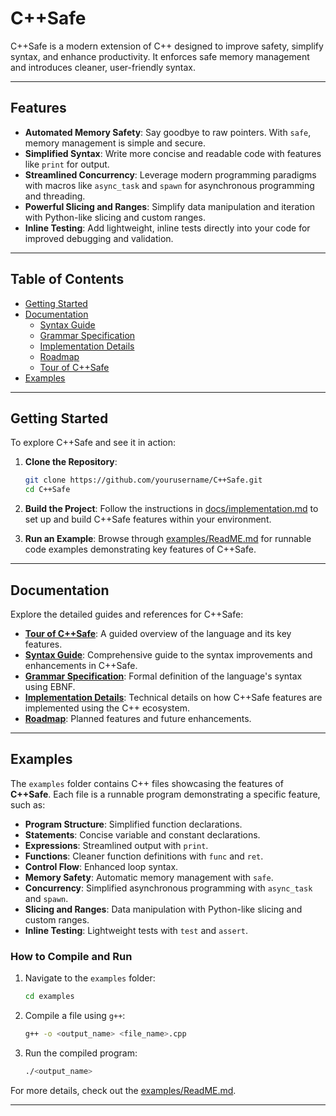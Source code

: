 # C++Safe

C++Safe is a modern extension of C++ designed to improve safety, simplify syntax, and enhance productivity. It enforces safe memory management and introduces cleaner, user-friendly syntax.

---

## Features
- **Automated Memory Safety**: Say goodbye to raw pointers. With `safe`, memory management is simple and secure.
- **Simplified Syntax**: Write more concise and readable code with features like `print` for output.
- **Streamlined Concurrency**: Leverage modern programming paradigms with macros like `async_task` and `spawn` for asynchronous programming and threading.
- **Powerful Slicing and Ranges**: Simplify data manipulation and iteration with Python-like slicing and custom ranges.
- **Inline Testing**: Add lightweight, inline tests directly into your code for improved debugging and validation.

---

## Table of Contents
- [Getting Started](#getting-started)
- [Documentation](#documentation)
  - [Syntax Guide](docs/syntax.md)
  - [Grammar Specification](docs/grammar.md)
  - [Implementation Details](docs/implementation.md)
  - [Roadmap](docs/roadmap.md)
  - [Tour of C++Safe](docs/tour.md)
- [Examples](#examples)

---

## Getting Started

To explore C++Safe and see it in action:

1. **Clone the Repository**:
   ```bash
   git clone https://github.com/yourusername/C++Safe.git
   cd C++Safe
   ```

2. **Build the Project**:
   Follow the instructions in [docs/implementation.md](docs/implementation.md) to set up and build C++Safe features within your environment.

3. **Run an Example**:
   Browse through [examples/ReadME.md](examples/ReadME.md) for runnable code examples demonstrating key features of C++Safe.

---

## Documentation

Explore the detailed guides and references for C++Safe:

- **[Tour of C++Safe](docs/tour.md)**: A guided overview of the language and its key features.
- **[Syntax Guide](docs/syntax.md)**: Comprehensive guide to the syntax improvements and enhancements in C++Safe.
- **[Grammar Specification](docs/grammar.md)**: Formal definition of the language's syntax using EBNF.
- **[Implementation Details](docs/implementation.md)**: Technical details on how C++Safe features are implemented using the C++ ecosystem.
- **[Roadmap](docs/roadmap.md)**: Planned features and future enhancements.

---

## Examples

The `examples` folder contains C++ files showcasing the features of **C++Safe**. Each file is a runnable program demonstrating a specific feature, such as:

- **Program Structure**: Simplified function declarations.
- **Statements**: Concise variable and constant declarations.
- **Expressions**: Streamlined output with `print`.
- **Functions**: Cleaner function definitions with `func` and `ret`.
- **Control Flow**: Enhanced loop syntax.
- **Memory Safety**: Automatic memory management with `safe`.
- **Concurrency**: Simplified asynchronous programming with `async_task` and `spawn`.
- **Slicing and Ranges**: Data manipulation with Python-like slicing and custom ranges.
- **Inline Testing**: Lightweight tests with `test` and `assert`.

### How to Compile and Run

1. Navigate to the `examples` folder:
   ```bash
   cd examples
   ```

2. Compile a file using `g++`:
   ```bash
   g++ -o <output_name> <file_name>.cpp
   ```

3. Run the compiled program:
   ```bash
   ./<output_name>
   ```

For more details, check out the [examples/ReadME.md](examples/ReadME.md).

---

